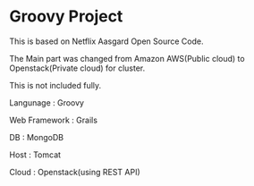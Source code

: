 # Groovy Project

This is based on Netflix Aasgard Open Source Code. 

The Main part was changed from Amazon AWS(Public cloud) to Openstack(Private cloud) for cluster.

This is not included fully.


Langunage     : Groovy 

Web Framework : Grails

DB            : MongoDB

Host          : Tomcat

Cloud         : Openstack(using REST API)
